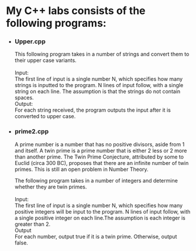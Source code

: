 <h1>My C++ labs consists of the following programs: </h1>
<ul>
<li><h3>Upper.cpp</h3>This following program takes in a number of strings and convert them to their upper case variants.</br></br>
Input:</br>
The first line of input is a single number N, which specifies how many strings is inputted to
the program. N lines of input follow, with a single string on each line. The assumption is that the
strings do not contain spaces.</br>
Output:</br>
For each string received, the program outputs the input after it is converted to upper case.
</li>
<li>
<h3>prime2.cpp</h3> <p>A prime number is a number that has no positive divisors, aside from 1 and itself. A twin prime
is a prime number that is either 2 less or 2 more than another prime. The Twin Prime Conjecture,
attributed by some to Euclid (circa 300 BC), proposes that there are an infinite number of twin
primes. This is still an open problem in Number Theory.</p>
The following program takes in a number of integers and determine whether they are twin
primes.
</br></br>
Input:</br>
The first line of input is a single number N, which specifies how many positive integers will be
input to the program. N lines of input follow, with a single positive integer on each line.The assumption is each integer is greater than 2.</br>
Output</br>
For each number, output true if it is a twin prime. Otherwise, output false. 
</li>

















  
</ul>
